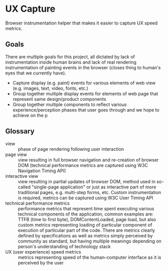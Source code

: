 # UX Capture
Browser instrumentation helper that makes it easier to capture UX speed metrics.

## Goals
There are multiple goals for this project, all dictated by lack of instrumentation inside human brains and lack of real rendering instrumentation of painting events in the browser (closes thing to human's eyes that we currently have).

* Capture display (e.g. paint) events for various elements of web view (e.g. images, text, video, fonts, etc.)
* Group together multiple display events for elements of web page that represent same design/product components
* Group together multiple components to reflect various experience/perception phases that user goes through and we hope to achieve on the p

## Glossary
<dl>
  <dt>view</dt>
  <dd>phase of page rendering following user interaction</dd>

  <dt>page view</dt>
  <dd>view resulting in full browser navigation and re-creation of browser DOM (technical performance metrics are captured using W3C Navigation Timing API)</dd>

  <dt>interactive view</dt>
  <dd>view resulting in partial updates of browser DOM, method used in so-called "single-page application" or just as interactive part of more traditional pages, e.g. multi-step forms, etc. Custom instrumentation is required, metrics can be captured using W3C User Timing API</dd>

  <dt>technical performance metrics</dt>
  <dd>performance metrics that represent time spent executing various technical components of the application, common examples are: TTFB (time to first byte), DOMContentLoaded, page load, but also custom metrics representing loading of particular component of execution of particular part of the code. There are metrics clearly defined by specifications as well as metrics simply perceived by community as standard, but having multiple meanings depending on person's understanding of technology stack</dd>

  <dt>UX (user experience) speed metrics</dt>
  <dd>metrics representing speed of the human-computer interface as it is perceived by the user</dd>
</dl>
